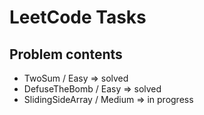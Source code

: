 # LeetCode Tasks
## Problem contents
- TwoSum / Easy => solved
- DefuseTheBomb / Easy => solved
- SlidingSideArray / Medium => in progress
